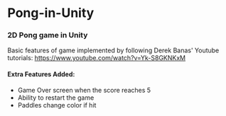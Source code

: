 # Pong-in-Unity
### 2D Pong game in Unity ###

Basic features of game implemented by following Derek Banas' Youtube tutorials: https://www.youtube.com/watch?v=Yk-S8GKNKxM

#### Extra Features Added: ####
* Game Over screen when the score reaches 5
* Ability to restart the game
* Paddles change color if hit
